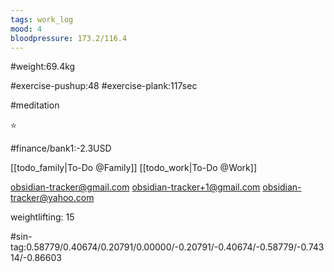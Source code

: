 ```yaml
---
tags: work_log
mood: 4
bloodpressure: 173.2/116.4
---
```


#weight:69.4kg

#exercise-pushup:48
#exercise-plank:117sec

#meditation

⭐

#finance/bank1:-2.3USD

[[todo_family|To-Do @Family]]
[[todo_work|To-Do @Work]]

obsidian-tracker@gmail.com
obsidian-tracker+1@gmail.com
obsidian-tracker@yahoo.com

weightlifting: 15

#sin-tag:0.58779/0.40674/0.20791/0.00000/-0.20791/-0.40674/-0.58779/-0.74314/-0.86603

